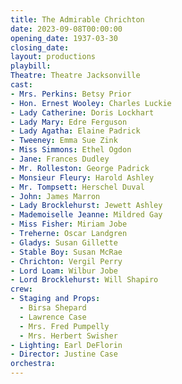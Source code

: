 ```yaml
---
title: The Admirable Chrichton
date: 2023-09-08T00:00:00
opening_date: 1937-03-30
closing_date:
layout: productions
playbill:
Theatre: Theatre Jacksonville
cast:
- Mrs. Perkins: Betsy Prior
- Hon. Ernest Wooley: Charles Luckie
- Lady Catherine: Doris Lockhart
- Lady Mary: Edre Ferguson
- Lady Agatha: Elaine Padrick
- Tweeney: Emma Sue Zink
- Miss Simmons: Ethel Ogdon
- Jane: Frances Dudley
- Mr. Rolleston: George Padrick
- Monsieur Fleury: Harold Ashley
- Mr. Tompsett: Herschel Duval
- John: James Marron
- Lady Brocklehurst: Jewett Ashley
- Mademoiselle Jeanne: Mildred Gay
- Miss Fisher: Miriam Jobe
- Treherne: Oscar Landgren
- Gladys: Susan Gillette
- Stable Boy: Susan McRae
- Chrichton: Vergil Perry
- Lord Loam: Wilbur Jobe
- Lord Brocklehurst: Will Shapiro
crew:
- Staging and Props:
  - Birsa Shepard
  - Lawrence Case
  - Mrs. Fred Pumpelly
  - Mrs. Herbert Swisher
- Lighting: Earl DeFlorin
- Director: Justine Case
orchestra:
---
```



